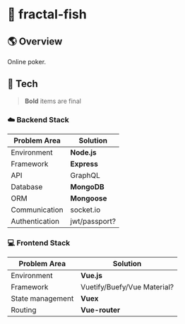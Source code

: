 # :tropical_fish: fractal-fish

## :earth_americas: Overview

Online poker.

## :wrench: Tech

> **Bold** items are final

### :cloud: Backend Stack

| Problem Area | Solution |
| --- | --- |
| Environment | **Node.js** |
| Framework | **Express** |
| API | GraphQL |
| Database | **MongoDB** |
| ORM | **Mongoose** |
| Communication | socket.io |
| Authentication | jwt/passport? |

### :computer: Frontend Stack

| Problem Area | Solution |
| --- | --- |
| Environment | **Vue.js** |
| Framework | Vuetify/Buefy/Vue Material? |
| State management | **Vuex** |
| Routing | **Vue-router** |
